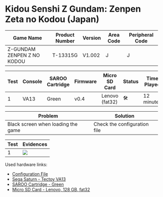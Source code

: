 # Kidou Senshi Z Gundam: Zenpen Zeta no Kodou (Japan)

| Game Name                  | Product Number | Version | Area Code | Peripheral Code |
| -------------------------- | -------------- | ------- | --------- | --------------- |
| Z-GUNDAM ZENPEN Z NO KODOU | T-13315G       | V1.002  | J         | J               |

| Test | Console | SAROO Cartridge | Firmware | Micro SD Card  | Status              | Time Played |
| ---- | ------- | --------------- | -------- | -------------- | ------------------- | ----------- |
| 1    | VA13    | Green           | v0.4     | Lenovo (fat32) | :hammer_and_wrench: | 12 minutes  |

| Problem                            | Solution                     |
| ---------------------------------- | ---------------------------- |
| Black screen when loading the game | Check the configuration file |

| Test | Evidences                                                                                        |
| ---- | ------------------------------------------------------------------------------------------------ |
| 1    | [![](https://img.youtube.com/vi/CQKfCqDX3vk/0.jpg)](https://www.youtube.com/watch?v=CQKfCqDX3vk) |

Used hardware links:

- [Configuration File](https://github.com/williamdsw/saroo-configuration-list/blob/master/Regions/Retails/Japan/T-13315G/README.md)
- [Sega Saturn - Tectoy VA13](../../../../Info/Consoles/VA13/README.md)
- [SAROO Cartridge - Green](../../../../Info/Cartridges/RetroGameParadiseStore/1.32F/README.md)
- [Micro SD Card - Lenovo, 128 GB, fat32](../../../../Info/SdCards/Lenovo/128GB/fat32/README.md)
